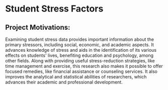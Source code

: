 # Student Stress Factors

## Project Motivations:
Examining student stress data provides important information about the primary stressors, including social, economic, and academic aspects. It advances knowledge of stress and aids in the identification of its various effects on students' lives, benefiting education and psychology, among other fields. Along with providing useful stress-reduction strategies, like time management and exercise, this research also makes it possible to offer focused remedies, like financial assistance or counseling services. It also improves the analytical and statistical abilities of researchers, which advances their academic and professional development.
